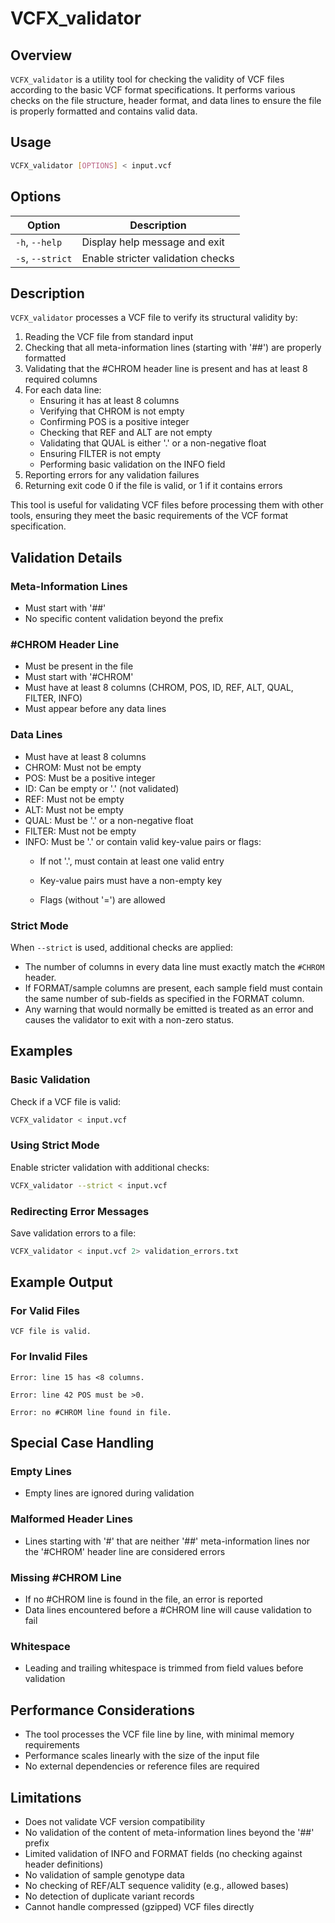 # VCFX_validator

## Overview
`VCFX_validator` is a utility tool for checking the validity of VCF files according to the basic VCF format specifications. It performs various checks on the file structure, header format, and data lines to ensure the file is properly formatted and contains valid data.

## Usage

```bash
VCFX_validator [OPTIONS] < input.vcf
```

## Options

| Option | Description |
|--------|-------------|
| `-h`, `--help` | Display help message and exit |
| `-s`, `--strict` | Enable stricter validation checks |

## Description
`VCFX_validator` processes a VCF file to verify its structural validity by:

1. Reading the VCF file from standard input
2. Checking that all meta-information lines (starting with '##') are properly formatted
3. Validating that the #CHROM header line is present and has at least 8 required columns
4. For each data line:
   - Ensuring it has at least 8 columns
   - Verifying that CHROM is not empty
   - Confirming POS is a positive integer
   - Checking that REF and ALT are not empty
   - Validating that QUAL is either '.' or a non-negative float
   - Ensuring FILTER is not empty
   - Performing basic validation on the INFO field
5. Reporting errors for any validation failures
6. Returning exit code 0 if the file is valid, or 1 if it contains errors

This tool is useful for validating VCF files before processing them with other tools, ensuring they meet the basic requirements of the VCF format specification.

## Validation Details

### Meta-Information Lines
- Must start with '##'
- No specific content validation beyond the prefix

### #CHROM Header Line
- Must be present in the file
- Must start with '#CHROM'
- Must have at least 8 columns (CHROM, POS, ID, REF, ALT, QUAL, FILTER, INFO)
- Must appear before any data lines

### Data Lines
- Must have at least 8 columns
- CHROM: Must not be empty
- POS: Must be a positive integer
- ID: Can be empty or '.' (not validated)
- REF: Must not be empty
- ALT: Must not be empty
- QUAL: Must be '.' or a non-negative float
- FILTER: Must not be empty
- INFO: Must be '.' or contain valid key-value pairs or flags:
  - If not '.', must contain at least one valid entry
  - Key-value pairs must have a non-empty key

  - Flags (without '=') are allowed

### Strict Mode
When `--strict` is used, additional checks are applied:
- The number of columns in every data line must exactly match the `#CHROM` header.
- If FORMAT/sample columns are present, each sample field must contain the same
  number of sub-fields as specified in the FORMAT column.
- Any warning that would normally be emitted is treated as an error and causes
  the validator to exit with a non-zero status.

## Examples

### Basic Validation
Check if a VCF file is valid:
```bash
VCFX_validator < input.vcf
```

### Using Strict Mode
Enable stricter validation with additional checks:
```bash
VCFX_validator --strict < input.vcf
```

### Redirecting Error Messages
Save validation errors to a file:
```bash
VCFX_validator < input.vcf 2> validation_errors.txt
```

## Example Output

### For Valid Files
```
VCF file is valid.
```

### For Invalid Files
```
Error: line 15 has <8 columns.
```
```
Error: line 42 POS must be >0.
```
```
Error: no #CHROM line found in file.
```

## Special Case Handling

### Empty Lines
- Empty lines are ignored during validation

### Malformed Header Lines
- Lines starting with '#' that are neither '##' meta-information lines nor the '#CHROM' header line are considered errors

### Missing #CHROM Line
- If no #CHROM line is found in the file, an error is reported
- Data lines encountered before a #CHROM line will cause validation to fail

### Whitespace
- Leading and trailing whitespace is trimmed from field values before validation

## Performance Considerations
- The tool processes the VCF file line by line, with minimal memory requirements
- Performance scales linearly with the size of the input file
- No external dependencies or reference files are required

## Limitations
- Does not validate VCF version compatibility
- No validation of the content of meta-information lines beyond the '##' prefix
- Limited validation of INFO and FORMAT fields (no checking against header definitions)
- No validation of sample genotype data
- No checking of REF/ALT sequence validity (e.g., allowed bases)
- No detection of duplicate variant records
- Cannot handle compressed (gzipped) VCF files directly 